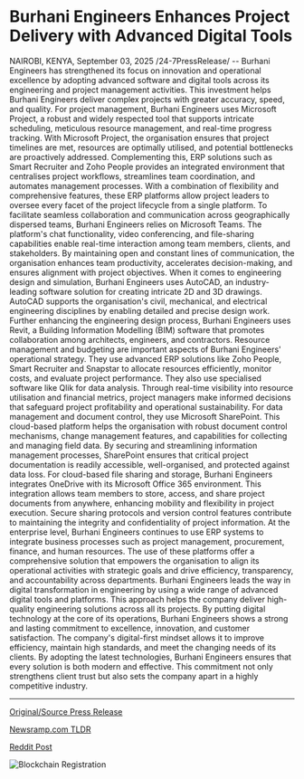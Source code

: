 # Burhani Engineers Enhances Project Delivery with Advanced Digital Tools

NAIROBI, KENYA, September 03, 2025 /24-7PressRelease/ -- Burhani Engineers has strengthened its focus on innovation and operational excellence by adopting advanced software and digital tools across its engineering and project management activities. This investment helps Burhani Engineers deliver complex projects with greater accuracy, speed, and quality.  For project management, Burhani Engineers uses Microsoft Project, a robust and widely respected tool that supports intricate scheduling, meticulous resource management, and real-time progress tracking. With Microsoft Project, the organisation ensures that project timelines are met, resources are optimally utilised, and potential bottlenecks are proactively addressed. Complementing this, ERP solutions such as Smart Recruiter and Zoho People provides an integrated environment that centralises project workflows, streamlines team coordination, and automates management processes. With a combination of flexibility and comprehensive features, these ERP platforms allow project leaders to oversee every facet of the project lifecycle from a single platform.  To facilitate seamless collaboration and communication across geographically dispersed teams, Burhani Engineers relies on Microsoft Teams. The platform's chat functionality, video conferencing, and file-sharing capabilities enable real-time interaction among team members, clients, and stakeholders. By maintaining open and constant lines of communication, the organisation enhances team productivity, accelerates decision-making, and ensures alignment with project objectives.  When it comes to engineering design and simulation, Burhani Engineers uses AutoCAD, an industry-leading software solution for creating intricate 2D and 3D drawings. AutoCAD supports the organisation's civil, mechanical, and electrical engineering disciplines by enabling detailed and precise design work. Further enhancing the engineering design process, Burhani Engineers uses Revit, a Building Information Modelling (BIM) software that promotes collaboration among architects, engineers, and contractors.  Resource management and budgeting are important aspects of Burhani Engineers' operational strategy. They use advanced ERP solutions like Zoho People, Smart Recruiter and Snapstar to allocate resources efficiently, monitor costs, and evaluate project performance. They also use specialised software like Qlik for data analysis. Through real-time visibility into resource utilisation and financial metrics, project managers make informed decisions that safeguard project profitability and operational sustainability.  For data management and document control, they use Microsoft SharePoint. This cloud-based platform helps the organisation with robust document control mechanisms, change management features, and capabilities for collecting and managing field data. By securing and streamlining information management processes, SharePoint ensures that critical project documentation is readily accessible, well-organised, and protected against data loss.  For cloud-based file sharing and storage, Burhani Engineers integrates OneDrive with its Microsoft Office 365 environment. This integration allows team members to store, access, and share project documents from anywhere, enhancing mobility and flexibility in project execution. Secure sharing protocols and version control features contribute to maintaining the integrity and confidentiality of project information.  At the enterprise level, Burhani Engineers continues to use ERP systems to integrate business processes such as project management, procurement, finance, and human resources. The use of these platforms offer a comprehensive solution that empowers the organisation to align its operational activities with strategic goals and drive efficiency, transparency, and accountability across departments.  Burhani Engineers leads the way in digital transformation in engineering by using a wide range of advanced digital tools and platforms. This approach helps the company deliver high-quality engineering solutions across all its projects. By putting digital technology at the core of its operations, Burhani Engineers shows a strong and lasting commitment to excellence, innovation, and customer satisfaction.  The company's digital-first mindset allows it to improve efficiency, maintain high standards, and meet the changing needs of its clients. By adopting the latest technologies, Burhani Engineers ensures that every solution is both modern and effective. This commitment not only strengthens client trust but also sets the company apart in a highly competitive industry. 

---

[Original/Source Press Release](https://www.24-7pressrelease.com/press-release/526386/burhani-engineers-enhances-project-delivery-with-advanced-digital-tools)
                    

[Newsramp.com TLDR](https://newsramp.com/curated-news/burhani-engineers-drives-digital-transformation-with-advanced-tech-stack/b5ec0dd5469141126209db3e7ee1b688) 

 



[Reddit Post](https://www.reddit.com/r/Business_NewsRamp/comments/1n78dj2/burhani_engineers_drives_digital_transformation/) 



![Blockchain Registration](https://cdn.newsramp.app/24-7PressRelease/qrcode/259/3/rendvEYP.webp)